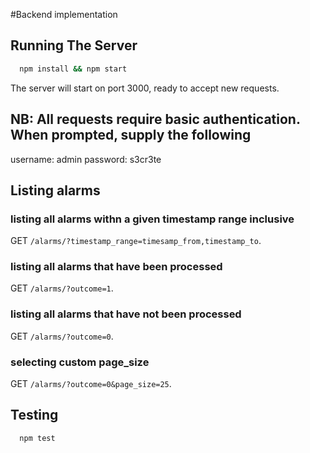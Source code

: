 #Backend implementation 

## Running The Server
```bash 
  npm install && npm start
```
The server will start on port 3000, ready to accept new requests. 

## NB: All requests require basic authentication. When prompted, supply the following 
username: admin
password: s3cr3te 

## Listing alarms 

### listing all alarms withn a given timestamp range inclusive
GET `/alarms/?timestamp_range=timesamp_from,timestamp_to`.     

### listing all alarms that have been processed 
GET `/alarms/?outcome=1`.     

### listing all alarms that have not been processed 
GET `/alarms/?outcome=0`.     

### selecting custom page_size 
GET `/alarms/?outcome=0&page_size=25`.     



## Testing 
```bash
  npm test
```


